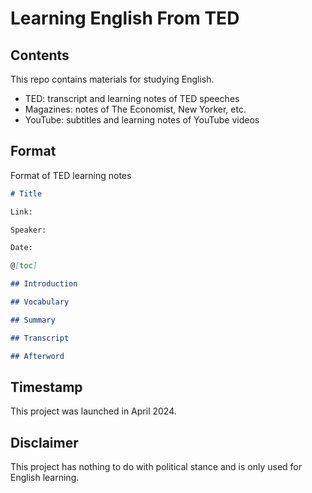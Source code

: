 # Learning English From TED



## Contents



This repo contains materials for studying English.

- TED: transcript and learning notes of TED speeches
- Magazines: notes of The Economist, New Yorker, etc.
- YouTube: subtitles and learning notes of YouTube videos



## Format



Format of TED learning notes

```markdown
# Title

Link:

Speaker:  

Date:

@[toc]

## Introduction

## Vocabulary

## Summary

## Transcript

## Afterword
```



## Timestamp



This project was launched in April 2024.



## Disclaimer

This project has nothing to do with political stance and is only used for English learning. 

